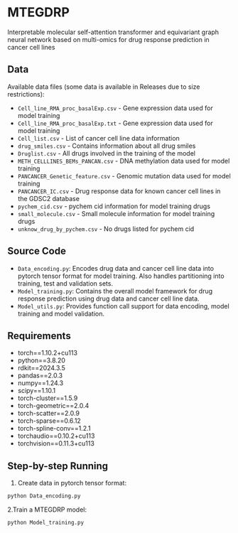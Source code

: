 # MTEGDRP

Interpretable molecular self-attention transformer and equivariant graph neural network based on multi-omics for drug response prediction in cancer cell lines

## Data

Available data files (some data is available in Releases due to size restrictions):

- `Cell_line_RMA_proc_basalExp.csv` - Gene expression data used for model training
- `Cell_line_RMA_proc_basalExp.txt` - Gene expression data used for model training
- `Cell_list.csv` - List of cancer cell line data information
- `drug_smiles.csv` - Contains information about all drug smiles
- `Druglist.csv` - All drugs involved in the training of the model
- `METH_CELLLINES_BEMs_PANCAN.csv` - DNA methylation data used for model training
- `PANCANCER_Genetic_feature.csv` - Genomic mutation data used for model training
- `PANCANCER_IC.csv` - Drug response data for known cancer cell lines in the GDSC2 database
- `pychem_cid.csv` - pychem cid information for model training drugs
- `small_molecule.csv` - Small molecule information for model training drugs
- `unknow_drug_by_pychem.csv` - No drugs listed for pychem cid

## Source Code

- `Data_encoding.py`: Encodes drug data and cancer cell line data into pytorch tensor format for model training. Also handles partitioning into training, test and validation sets.
- `Model_training.py`: Contains the overall model framework for drug response prediction using drug data and cancer cell line data.
- `Model_utils.py`: Provides function call support for data encoding, model training and model validation.

## Requirements

- torch==1.10.2+cu113
- python==3.8.20
- rdkit==2024.3.5
- pandas==2.0.3
- numpy==1.24.3
- scipy==1.10.1
- torch-cluster==1.5.9
- torch-geometric==2.0.4
- torch-scatter==2.0.9
- torch-sparse==0.6.12
- torch-spline-conv==1.2.1
- torchaudio==0.10.2+cu113
- torchvision==0.11.3+cu113

## Step-by-step Running

1. Create data in pytorch tensor format:
```bash
python Data_encoding.py
```

2.Train a MTEGDRP model:
```
python Model_training.py
